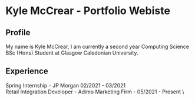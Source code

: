 # Kyle McCrear - Portfolio Webiste

## Profile

My name is Kyle McCrear, I am currently a second year Computing Science BSc (Hons) Student at Glasgow Caledonian University.

## Experience

Spring Internship - JP Morgan 02/2021 - 03/2021 \
Retail Integration Developer - Adimo Marketing Firm - 05/2021 - Present \
